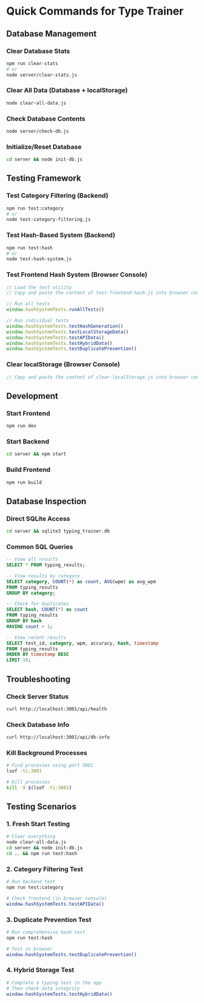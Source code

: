 # Quick Commands for Type Trainer

## Database Management

### Clear Database Stats
```bash
npm run clear-stats
# or
node server/clear-stats.js
```

### Clear All Data (Database + localStorage)
```bash
node clear-all-data.js
```

### Check Database Contents
```bash
node server/check-db.js
```

### Initialize/Reset Database
```bash
cd server && node init-db.js
```

## Testing Framework

### Test Category Filtering (Backend)
```bash
npm run test:category
# or
node test-category-filtering.js
```

### Test Hash-Based System (Backend)
```bash
npm run test:hash
# or
node test-hash-system.js
```

### Test Frontend Hash System (Browser Console)
```javascript
// Load the test utility
// Copy and paste the content of test-frontend-hash.js into browser console

// Run all tests
window.hashSystemTests.runAllTests()

// Run individual tests
window.hashSystemTests.testHashGeneration()
window.hashSystemTests.testLocalStorageData()
window.hashSystemTests.testAPIData()
window.hashSystemTests.testHybridData()
window.hashSystemTests.testDuplicatePrevention()
```

### Clear localStorage (Browser Console)
```javascript
// Copy and paste the content of clear-localStorage.js into browser console
```

## Development

### Start Frontend
```bash
npm run dev
```

### Start Backend
```bash
cd server && npm start
```

### Build Frontend
```bash
npm run build
```

## Database Inspection

### Direct SQLite Access
```bash
cd server && sqlite3 typing_trainer.db
```

### Common SQL Queries
```sql
-- View all results
SELECT * FROM typing_results;

-- View results by category
SELECT category, COUNT(*) as count, AVG(wpm) as avg_wpm 
FROM typing_results 
GROUP BY category;

-- Check for duplicates
SELECT hash, COUNT(*) as count 
FROM typing_results 
GROUP BY hash 
HAVING count > 1;

-- View recent results
SELECT test_id, category, wpm, accuracy, hash, timestamp 
FROM typing_results 
ORDER BY timestamp DESC 
LIMIT 10;
```

## Troubleshooting

### Check Server Status
```bash
curl http://localhost:3001/api/health
```

### Check Database Info
```bash
curl http://localhost:3001/api/db-info
```

### Kill Background Processes
```bash
# Find processes using port 3001
lsof -ti:3001

# Kill processes
kill -9 $(lsof -ti:3001)
```

## Testing Scenarios

### 1. Fresh Start Testing
```bash
# Clear everything
node clear-all-data.js
cd server && node init-db.js
cd .. && npm run test:hash
```

### 2. Category Filtering Test
```bash
# Run backend test
npm run test:category

# Check frontend (in browser console)
window.hashSystemTests.testAPIData()
```

### 3. Duplicate Prevention Test
```bash
# Run comprehensive hash test
npm run test:hash

# Test in browser
window.hashSystemTests.testDuplicatePrevention()
```

### 4. Hybrid Storage Test
```bash
# Complete a typing test in the app
# Then check data integrity
window.hashSystemTests.testHybridData()
```
